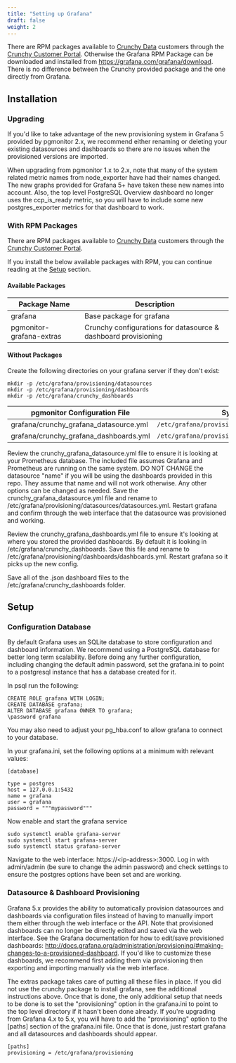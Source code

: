 ```yaml
---
title: "Setting up Grafana"
draft: false
weight: 2
---
```


There are RPM packages available to [Crunchy Data](https://www.crunchydata.com) customers through the [Crunchy Customer Portal](https://access.crunchydata.com/). Otherwise the Grafana RPM Package can be downloaded and installed from https://grafana.com/grafana/download. There is no difference between the Crunchy provided package and the one directly from Grafana.

## Installation

### Upgrading

If you'd like to take advantage of the new provisioning system in Grafana 5 provided by pgmonitor 2.x, we recommend either renaming or deleting your existing datasources and dashboards so there are no issues when the provisioned versions are imported.

When upgrading from pgmonitor 1.x to 2.x, note that many of the system related metric names from node_exporter have had their names changed. The new graphs provided for Grafana 5+ have taken these new names into account. Also, the top level PostgreSQL Overview dashboard no longer uses the ccp_is_ready metric, so you will have to include some new postgres_exporter metrics for that dashboard to work.

### With RPM Packages

There are RPM packages available to [Crunchy Data](https://www.crunchydata.com) customers through the [Crunchy Customer Portal](https://access.crunchydata.com/).

If you install the below available packages with RPM, you can continue reading at the [Setup](#setup) section.

#### Available Packages

| Package Name              | Description                                                       |
|---------------------------|-------------------------------------------------------------------|
| grafana                   | Base package for grafana                                          |
| pgmonitor-grafana-extras  | Crunchy configurations for datasource & dashboard provisioning    |

#### Without Packages

Create the following directories on your grafana server if they don't exist:

    mkdir -p /etc/grafana/provisioning/datasources
    mkdir -p /etc/grafana/provisioning/dashboards
    mkdir -p /etc/grafana/crunchy_dashboards

| pgmonitor Configuration File              | System Location                                        |
|-------------------------------------------|--------------------------------------------------------|
| grafana/crunchy_grafana_datasource.yml    | `/etc/grafana/provisioning/datasources/datasource.yml` |  
| grafana/crunchy_grafana_dashboards.yml    | `/etc/grafana/provisioning/dashboards/dashboards.yml`  |  

Review the crunchy_grafana_datasource.yml file to ensure it is looking at your Prometheus database. The included file assumes Grafana and Prometheus are running on the same system. DO NOT CHANGE the datasource "name" if you will be using the dashboards provided in this repo. They assume that name and will not work otherwise. Any other options can be changed as needed. Save the crunchy_grafana_datasource.yml file and rename to /etc/grafana/provisioning/datasources/datasources.yml. Restart grafana and confirm through the web interface that the datasource was provisioned and working.

Review the crunchy_grafana_dashboards.yml file to ensure it's looking at where you stored the provided dashboards. By default it is looking in /etc/grafana/crunchy_dashboards. Save this file and rename to /etc/grafana/provisioning/dashboards/dashboards.yml. Restart grafana so it picks up the new config.

Save all of the .json dashboard files to the /etc/grafana/crunchy_dashboards folder.

## Setup

### Configuration Database

By default Grafana uses an SQLite database to store configuration and dashboard information. We recommend using a PostgreSQL database for better long term scalability. Before doing any further configuration, including changing the default admin password, set the grafana.ini to point to a postgresql instance that has a database created for it.

In psql run the following:

    CREATE ROLE grafana WITH LOGIN;
    CREATE DATABASE grafana;
    ALTER DATABASE grafana OWNER TO grafana;
    \password grafana

You may also need to adjust your pg_hba.conf to allow grafana to connect to your database.

In your grafana.ini, set the following options at a minimum with relevant values:

    [database]

    type = postgres
    host = 127.0.0.1:5432
    name = grafana
    user = grafana
    password = """mypassword"""

Now enable and start the grafana service

    sudo systemctl enable grafana-server
    sudo systemctl start grafana-server
    sudo systemctl status grafana-server

Navigate to the web interface: https://&lt;ip-address&gt;:3000. Log in with admin/admin (be sure to change the admin password) and check settings to ensure the postgres options have been set and are working.

### Datasource & Dashboard Provisioning

Grafana 5.x provides the ability to automatically provision datasources and dashboards via configuration files instead of having to manually import them either through the web interface or the API. Note that provisioned dashboards can no longer be directly edited and saved via the web interface. See the Grafana documentation for how to edit/save provisioned dashboards: http://docs.grafana.org/administration/provisioning/#making-changes-to-a-provisioned-dashboard. If you'd like to customize these dashboards, we recommend first adding them via provisioning then exporting and importing manually via the web interface.

The extras package takes care of putting all these files in place. If you did not use the crunchy package to install grafana, see the additional instructions above. Once that is done, the only additional setup that needs to be done is to set the "provisioning" option in the grafana.ini to point to the top level directory if it hasn't been done already. If you're upgrading from Grafana 4.x to 5.x, you will have to add the "provisioning" option to the [paths] section of the grafana.ini file. Once that is done, just restart grafana and all datasources and dashboards should appear.

    [paths]
    provisioning = /etc/grafana/provisioning

